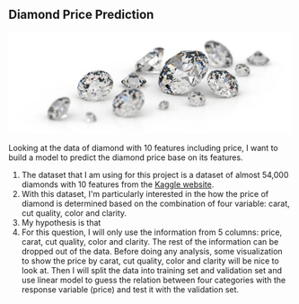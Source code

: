 ## Diamond Price Prediction

![teenager_money](/doc/img/dia.jpg)

Looking at the data of diamond with 10 features including price, I want to build a model to predict the diamond price base on its features.

1. The dataset that I am using for this project is a dataset of almost 54,000 diamonds with 10 features from the [Kaggle website](https://www.kaggle.com).
2. With this dataset, I'm particularly interested in the how the price of diamond is determined based on the combination of four variable: carat, cut quality, color and clarity.
3. My hypothesis is that 
4. For this question, I will only use the information from 5 columns: price, carat, cut quality, color and clarity. The rest of the information can be dropped out of the data. Before doing any analysis, some visualization to show the price by carat, cut quality, color and clarity will be nice to look at. Then I will split the data into training set and validation set and use linear model to guess the relation between four categories with the response variable (price) and test it with the validation set. 

